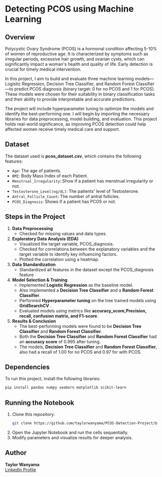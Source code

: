 # Detecting PCOS using Machine Learning

## Overview

Polycystic Ovary Syndrome (PCOS) is a hormonal condition affecting 5-10% of women of reproductive age. It is characterized by symptoms such as irregular periods, excessive hair growth, and ovarian cysts, which can significantly impact a woman's health and quality of life. Early detection is crucial for timely medical intervention.

In this project, I aim to build and evaluate three machine learning models—Logistic Regression, Decision Tree Classifier, and Random Forest Classifier—to predict PCOS diagnosis (binary target: 0 for no PCOS and 1 for PCOS). These models were chosen for their suitability in binary classification tasks and their ability to provide interpretable and accurate predictions.

The project will include hyperparameter tuning to optimize the models and identify the best-performing one. I will begin by importing the necessary libraries for data preprocessing, model building, and evaluation. This project holds real-world significance, as improving PCOS detection could help affected women receive timely medical care and support.

## Dataset

The dataset used is **pcos_dataset.csv**, which contains the following features:

- `Age`: The age of patients.
- `BMI`: Body Mass Index of each Patient.
- `Menstrual_Irregularity`: Show if a patient has menstrual irregularity or not.
- `Testosterone_Level(ng/dL)`: The patients' level of Testosterone.
- `Antral_Follicle_Count`: The number of antral follicles.
- `PCOS_Diagnosis`: Shows if a patient has PCOS or not.

## Steps in the Project

1. **Data Preprocessing**
   - Checked for missing values and data types.
2. **Exploratory Data Analysis (EDA)**
   - Visualized the target variable, PCOS_diagnosis.
   - Checked for correlations between the explanatory variables and the target variable to identify key influencing factors.
   - Plotted the correlation using a heatmap.
3. **Data Standardization**
   - Standardized all features in the dataset except the PCOS_diagnosis feature     
4. **Model Selection & Training**
   - Implemented **Logistic Regression** as the baseline model.
   - Also implemented a **Decision Tree Classifier** and a **Random Forest Classifier**. 
   - Performed **Hyperparameter tuning** on the tree trained models using **GridSearchCV** .
   - Evaluated models using metrics like **accuracy_score,Precision, recall, confusion matrix, and F1-score**.
5. **Results & Conclusion**
   - The best-performing models were found to be **Decision Tree Classifier** and **Random Forest Classifier**.
   - Both the **Decision Tree Classifier** and **Random Forest Classifier** had an **accuracy score** of 0.995 after tuning.
   - The models, **Decision Tree Classifier** and **Random Forest Classifier**, also had a recall of 1.00 for no PCOS and 0.97 for with PCOS.  
## Dependencies

To run this project, install the following libraries:

```bash
pip install pandas numpy seaborn matplotlib scikit-learn
```

## Running the Notebook

1. Clone this repository:
   ```bash
   git clone https://github.com/taylorwanyama/PCOS-Detection-Project/blob/main/Predicting%20if%20a%20Patient%20has%20PCOS_final_1%20%20(1).ipynb
   ```
2. Open the Jupyter Notebook and run the cells sequentially.
3. Modify parameters and visualize results for deeper analysis.

## Author

**Taylor Wanyama**  
[LinkedIn Profile](https://www.linkedin.com/in/taylor-wanyama-421920271/)
